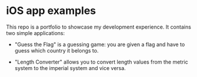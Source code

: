 # iOS app examples

This repo is a portfolio to showcase my development experience. It contains two simple applications:

* "Guess the Flag" is a guessing game: you are given a flag and have to guess which country it belongs to.

* "Length Converter" allows you to convert length values from the metric system to the imperial system and vice versa.


